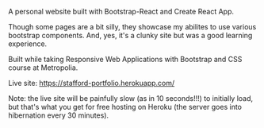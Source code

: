 A personal website built with Bootstrap-React and Create React App.

Though some pages are a bit silly, they showcase my abilites to use various bootstrap components.  And, yes, it's a clunky site but was a good learning experience.

Built while taking Responsive Web Applications with Bootstrap and CSS course at Metropolia.

Live site: https://stafford-portfolio.herokuapp.com/

Note: the live site will be painfully slow (as in 10 seconds!!!) to initially load, but that's what you get for free hosting on Heroku (the server goes into hibernation every 30 minutes).
